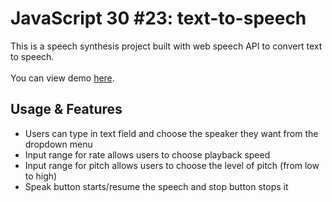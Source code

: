 # JavaScript 30 #23: text-to-speech
This is a speech synthesis project built with web speech API to convert text to speech. </br></br>
You can view demo [here](https://kubrianity.github.io/text-to-speech/).
## Usage & Features
- Users can type in text field and choose the speaker they want from the dropdown menu
- Input range for rate allows users to choose playback speed
- Input range for pitch allows users to choose the level of pitch (from low to high)
- Speak button starts/resume the speech and stop button stops it 


